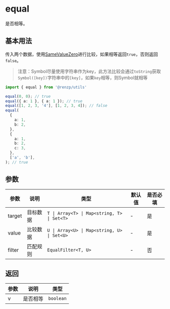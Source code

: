 # equal

是否相等。

## 基本用法

传入两个数据，使用[SameValueZero](https://262.ecma-international.org/6.0/#sec-samevaluezero)进行比较，如果相等返回`true`，否则返回`false`。

> 注意：Symbol尽量使用字符串作为key，此方法比较会通过`toString`获取`Symbol([key])`字符串中的`[key]`，如果`key`相等，则Symbol就相等

```ts
import { equal } from '@renzp/utils'

equal(0, 0); // true
equal({ a: 1 }, { a: 1 }); // true
equal([1, 2, 3, '4'], [1, 2, 3, 4]); // false
equal(
  {
    a: 1,
    b: 2,
  },
  {
    a: 1,
    b: 2,
    c: 3,
  },
  ['a', 'b'],
); // true
```

## 参数

| 参数   | 说明     | 类型                                        | 默认值 | 是否必填 |
| ------ | -------- | ------------------------------------------- | ------ | -------- |
| target | 目标数据 | `T \| Array<T> \| Map<string, T> \| Set<T>` | -      | 是       |
| value  | 比较数据 | `U \| Array<U> \| Map<string, U> \| Set<U>` | -      | 是       |
| filter | 匹配规则 | `EqualFilter<T, U>`                         | -      | 否       |


## 返回

| 参数 | 说明     | 类型      |
| ---- | -------- | --------- |
| v    | 是否相等 | `boolean` |
